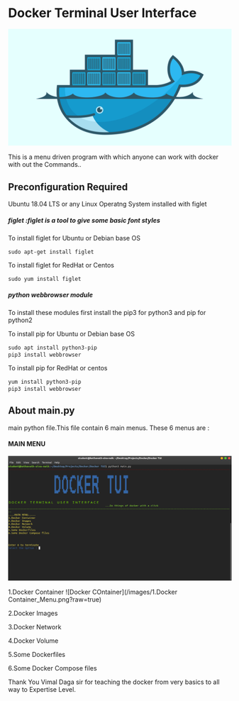 # Docker Terminal User Interface 
![DOcker](/images/docker.jpg?raw=true "Docker")

This is a menu driven program with which anyone can work with docker with out the Commands.. 

## Preconfiguration Required 
  Ubuntu 18.04 LTS or any Linux Operatng System installed with figlet 

##### figlet :figlet is a tool to give some basic font styles 

To install figlet for Ubuntu or Debian base OS 
```
sudo apt-get install figlet
```
To install figlet for RedHat or Centos
```
sudo yum install figlet
```

##### python webbrowser module

To install these modules first install the pip3 for python3 and pip for python2

To install pip for Ubuntu or Debian base OS 
```
sudo apt install python3-pip
pip3 install webbrowser 
```
To install pip for RedHat or centos  
```
yum install python3-pip
pip3 install webbrowser
```

## About main.py

main python file.This file contain 6 main menus. These 6 menus are :
#### MAIN MENU
![main menu](/images/0.Main_Menu.png?raw=true) 

1.Docker Container
![Docker COntainer](/images/1.Docker Container_Menu.png?raw=true)

2.Docker Images

3.Docker Network

4.Docker Volume

5.Some Dockerfiles

6.Some Docker Compose files





Thank You Vimal Daga sir for teaching the docker from very basics to all way to Expertise Level.
